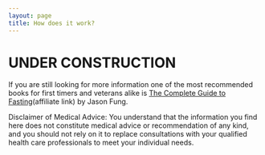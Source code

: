 ```yaml
---
layout: page
title: How does it work?
---
```


# UNDER CONSTRUCTION

If you are still looking for more information one of the most recommended books for first timers and veterans alike is [The Complete Guide to Fasting](http://amzn.to/2jSer7v)(affiliate link) by Jason Fung.

<p class="message">
Disclaimer of Medical Advice: You understand that the information you find here does not constitute medical advice or recommendation of any kind, and you should not rely on it to replace consultations with your qualified health care professionals to meet your individual needs.
</p>
